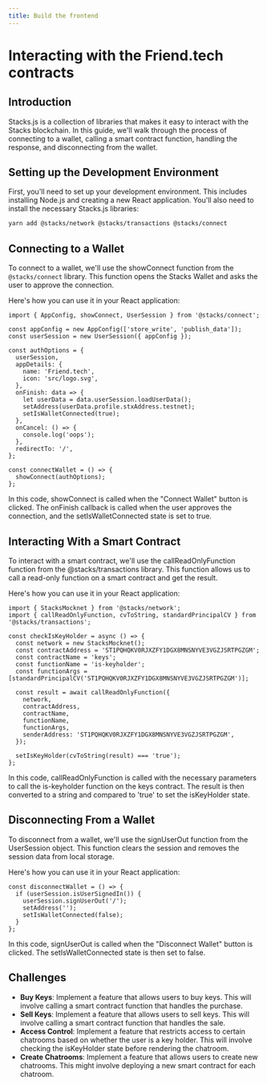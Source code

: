```yaml
---
title: Build the frontend
---
```


# Interacting with the Friend.tech contracts

## Introduction

Stacks.js is a collection of libraries that makes it easy to interact with the Stacks blockchain. In this guide, we'll walk through the process of connecting to a wallet, calling a smart contract function, handling the response, and disconnecting from the wallet.

## Setting up the Development Environment

First, you'll need to set up your development environment. This includes installing Node.js and creating a new React application. You'll also need to install the necessary Stacks.js libraries:

```bash
yarn add @stacks/network @stacks/transactions @stacks/connect
```

## Connecting to a Wallet

To connect to a wallet, we'll use the showConnect function from the `@stacks/connect` library. This function opens the Stacks Wallet and asks the user to approve the connection.

Here's how you can use it in your React application:

```tsx
import { AppConfig, showConnect, UserSession } from '@stacks/connect';

const appConfig = new AppConfig(['store_write', 'publish_data']);
const userSession = new UserSession({ appConfig });

const authOptions = {
  userSession,
  appDetails: {
    name: 'Friend.tech',
    icon: 'src/logo.svg',
  },
  onFinish: data => {
    let userData = data.userSession.loadUserData();
    setAddress(userData.profile.stxAddress.testnet);
    setIsWalletConnected(true);
  },
  onCancel: () => {
    console.log('oops');
  },
  redirectTo: '/',
};

const connectWallet = () => {
  showConnect(authOptions);
};
```

In this code, showConnect is called when the "Connect Wallet" button is clicked. The onFinish callback is called when the user approves the connection, and the setIsWalletConnected state is set to true.

## Interacting With a Smart Contract

To interact with a smart contract, we'll use the callReadOnlyFunction function from the @stacks/transactions library. This function allows us to call a read-only function on a smart contract and get the result.

Here's how you can use it in your React application:

```tsx
import { StacksMocknet } from '@stacks/network';
import { callReadOnlyFunction, cvToString, standardPrincipalCV } from '@stacks/transactions';

const checkIsKeyHolder = async () => {
  const network = new StacksMocknet();
  const contractAddress = 'ST1PQHQKV0RJXZFY1DGX8MNSNYVE3VGZJSRTPGZGM';
  const contractName = 'keys';
  const functionName = 'is-keyholder';
  const functionArgs = [standardPrincipalCV('ST1PQHQKV0RJXZFY1DGX8MNSNYVE3VGZJSRTPGZGM')];

  const result = await callReadOnlyFunction({
    network,
    contractAddress,
    contractName,
    functionName,
    functionArgs,
    senderAddress: 'ST1PQHQKV0RJXZFY1DGX8MNSNYVE3VGZJSRTPGZGM',
  });

  setIsKeyHolder(cvToString(result) === 'true');
};
```

In this code, callReadOnlyFunction is called with the necessary parameters to call the is-keyholder function on the keys contract. The result is then converted to a string and compared to 'true' to set the isKeyHolder state.

## Disconnecting From a Wallet

To disconnect from a wallet, we'll use the signUserOut function from the UserSession object. This function clears the session and removes the session data from local storage.

Here's how you can use it in your React application:

```tsx
const disconnectWallet = () => {
  if (userSession.isUserSignedIn()) {
    userSession.signUserOut('/');
    setAddress('');
    setIsWalletConnected(false);
  }
};
```

In this code, signUserOut is called when the "Disconnect Wallet" button is clicked. The setIsWalletConnected state is then set to false.

## Challenges

- **Buy Keys**: Implement a feature that allows users to buy keys. This will involve calling a smart contract function that handles the purchase.
- **Sell Keys**: Implement a feature that allows users to sell keys. This will involve calling a smart contract function that handles the sale.
- **Access Control**: Implement a feature that restricts access to certain chatrooms based on whether the user is a key holder. This will involve checking the isKeyHolder state before rendering the chatroom.
- **Create Chatrooms**: Implement a feature that allows users to create new chatrooms. This might involve deploying a new smart contract for each chatroom.
